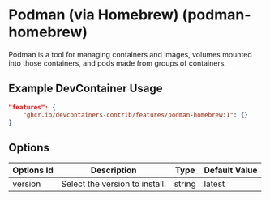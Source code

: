 
# Podman (via Homebrew) (podman-homebrew)

Podman is a tool for managing containers and images, volumes mounted into those containers, and pods made from groups of containers.

## Example DevContainer Usage

```json
"features": {
    "ghcr.io/devcontainers-contrib/features/podman-homebrew:1": {}
}
```

## Options

| Options Id | Description | Type | Default Value |
|-----|-----|-----|-----|
| version | Select the version to install. | string | latest |


